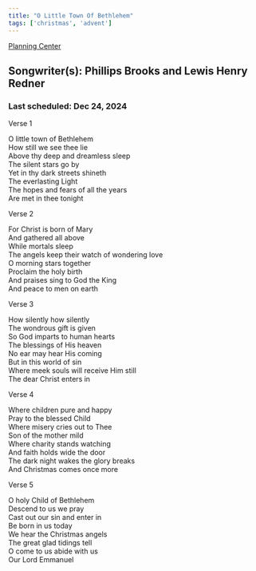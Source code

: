 ```yaml
---
title: "O Little Town Of Bethlehem"
tags: ['christmas', 'advent']
---
```


[Planning Center](https://services.planningcenteronline.com/songs/16642529)

## Songwriter(s): Phillips Brooks and Lewis Henry Redner
### Last scheduled: Dec 24, 2024          

Verse 1  
  
O little town of Bethlehem  
How still we see thee lie  
Above thy deep and dreamless sleep  
The silent stars go by  
Yet in thy dark streets shineth  
The everlasting Light  
The hopes and fears of all the years  
Are met in thee tonight  
  
Verse 2  
  
For Christ is born of Mary  
And gathered all above  
While mortals sleep  
The angels keep their watch of wondering love  
O morning stars together  
Proclaim the holy birth  
And praises sing to God the King  
And peace to men on earth  
  
Verse 3  
  
How silently how silently  
The wondrous gift is given  
So God imparts to human hearts  
The blessings of His heaven  
No ear may hear His coming  
But in this world of sin  
Where meek souls will receive Him still  
The dear Christ enters in  
  
Verse 4  
  
Where children pure and happy  
Pray to the blessed Child  
Where misery cries out to Thee  
Son of the mother mild  
Where charity stands watching  
And faith holds wide the door  
The dark night wakes the glory breaks  
And Christmas comes once more  
  
Verse 5  
  
O holy Child of Bethlehem  
Descend to us we pray  
Cast out our sin and enter in  
Be born in us today  
We hear the Christmas angels  
The great glad tidings tell  
O come to us abide with us  
Our Lord Emmanuel
